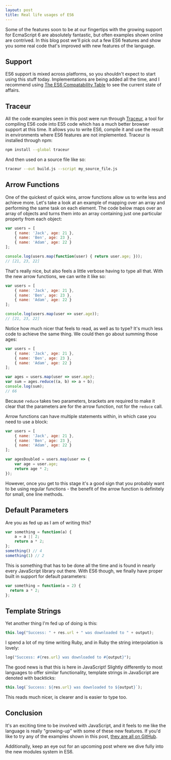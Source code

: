 ```yaml
---
layout: post
title: Real life usages of ES6
---
```


Some of the features soon to be at our fingertips with the growing support for EcmaScript 6 are absolutely fantastic, but often examples shown online are contrived. In this blog post we'll pick out a few ES6 features and show you some real code that's improved with new features of the language.

## Support

ES6 support is mixed across platforms, so you shouldn't expect to start using this stuff today. Implementations are being added all the time, and I recommend using [The ES6 Compatability Table](http://kangax.github.io/es5-compat-table/es6/) to see the current state of affairs.

## Traceur

All the code examples seen in this post were run through [Traceur](https://github.com/google/traceur-compiler), a tool for compiling ES6 code into ES5 code which has a much better browser support at this time. It allows you to write ES6, compile it and use the result in environments where ES6 features are not implemented. Traceur is installed through npm:

```sh
npm install --global traceur
```

And then used on a source file like so:

```sh
traceur --out build.js --script my_source_file.js
```

## Arrow Functions

One of the quickest of quick wins, arrow functions allow us to write less and achieve more. Let's take a look at an example of mapping over an array and performing the same task on each element. The code below maps over an array of objects and turns them into an array containing just one particular property from each object:

```js
var users = [
    { name: 'Jack', age: 21 },
    { name: 'Ben', age: 23 },
    { name: 'Adam', age: 22 }
];

console.log(users.map(function(user) { return user.age; }));
// [21, 23, 22]
```

That's really nice, but also feels a little verbose having to type all that. With the new arrow functions, we can write it like so:

```js
var users = [
    { name: 'Jack', age: 21 },
    { name: 'Ben', age: 23 },
    { name: 'Adam', age: 22 }
];

console.log(users.map(user => user.age));
// [21, 23, 22]
```

Notice how much nicer that feels to read, as well as to type? It's much less code to achieve the same thing. We could then go about summing those ages:

```js
var users = [
    { name: 'Jack', age: 21 },
    { name: 'Ben', age: 23 },
    { name: 'Adam', age: 22 }
];

var ages = users.map(user => user.age);
var sum = ages.reduce((a, b) => a + b);
console.log(sum);
// 66
```

Because `reduce` takes two parameters, brackets are required to make it clear that the parameters are for the arrow function, not for the `reduce` call.

Arrow functions can have multiple statements within, in which case you need to use a block:


```js
var users = [
    { name: 'Jack', age: 21 },
    { name: 'Ben', age: 23 },
    { name: 'Adam', age: 22 }
];

var agesDoubled = users.map(user => {
    var age = user.age;
    return age * 2;
});
```

However, once you get to this stage it's a good sign that you probably want to be using regular functions - the benefit of the arrow function is definitely for small, one line methods.

## Default Parameters

Are you as fed up as I am of writing this?

```js
var something = function(a) {
    a = a || 2;
    return a * 2;
};
something() // 4
something(1) // 2
```

This is something that has to be done all the time and is found in nearly every JavaScript library out there. With ES6 though, we finally have proper built in support for default parameters:

```js
var something = function(a = 2) {
  return a * 2;
};
```

## Template Strings

Yet another thing I'm fed up of doing is this:

```js
this.log("Success: " + res.url + " was downloaded to " + output);
```

I spend a lot of my time writing Ruby, and in Ruby the string interpolation is lovely:

```ruby
log("Success: #{res.url} was downloaded to #{output}");
```

The good news is that this is here in JavaScript! Slightly differently to most languages to offer similar functionality, template strings in JavaScript are denoted with backticks:

```js
this.log(`Success: ${res.url} was downloaded to ${output}`);
```

This reads much nicer, is clearer and is easier to type too.

## Conclusion

It's an exciting time to be involved with JavaScript, and it feels to me like the language is really "growing-up" with some of these new features. If you'd like to try any of the examples shown in this post, [they are all on GitHub](https://github.com/javascript-playground/real-life-es6).

Additionally, keep an eye out for an upcoming post where we dive fully into the new modules system in ES6.


